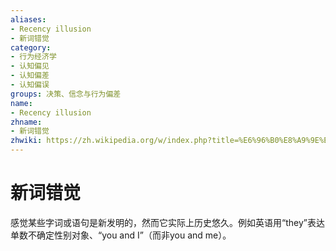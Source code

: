 ```yaml
---
aliases:
- Recency illusion
- 新词错觉
category:
- 行为经济学
- 认知偏见
- 认知偏差
- 认知偏误
groups: 决策、信念与行为偏差
name:
- Recency illusion
zhname:
- 新词错觉
zhwiki: https://zh.wikipedia.org/w/index.php?title=%E6%96%B0%E8%A9%9E%E9%8C%AF%E8%A6%BA&action=edit&redlink=1
---
```


# 新词错觉

感觉某些字词或语句是新发明的，然而它实际上历史悠久。例如英语用“they”表达单数不确定性别对象、“you and I”（而非you and me）。
